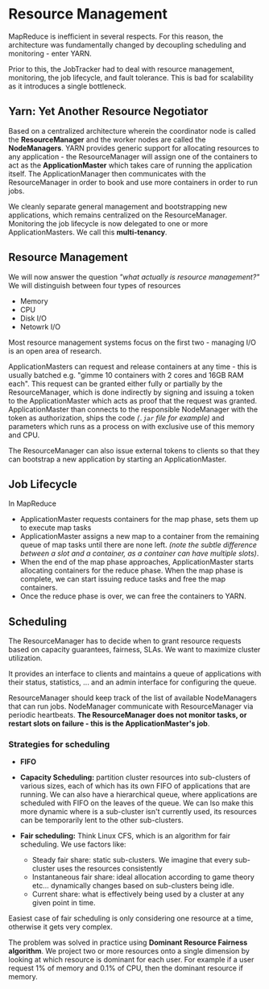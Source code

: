 # Resource Management

MapReduce is inefficient in several respects. For this reason, the architecture
was fundamentally changed by decoupling scheduling and monitoring - enter YARN.

Prior to this, the JobTracker had to deal with resource management, monitoring,
the job lifecycle, and fault tolerance. This is bad for scalability as it
introduces a single bottleneck.

## Yarn: Yet Another Resource Negotiator

Based on a centralized architecture wherein the coordinator node is called the
**ResourceManager** and the worker nodes are called the **NodeManagers**.
YARN provides generic support for allocating resources to any application - 
the ResourceManager will assign one of the containers to act as the
**ApplicationMaster** which takes care of running the application itself.
The ApplicationManager then communicates with the ResourceManager in order to
book and use more containers in order to run jobs.

We cleanly separate general management and bootstrapping new applications, 
which remains centralized on the ResourceManager. Monitoring the job lifecycle
is now delegated to one or more ApplicationMasters. We call this 
**multi-tenancy**.

## Resource Management

We will now answer the question _"what actually is resource management?"_
We will distinguish between four types of resources

- Memory
- CPU
- Disk I/O
- Netowrk I/O

Most resource management systems focus on the first two - managing I/O is an
open area of research.

ApplicationMasters can request and release containers at any time - this is
usually batched e.g. "gimme 10 containers with 2 cores and 16GB RAM each". This
request can be granted either fully or partially by the ResourceManager, which
is done indirectly by signing and issuing a token to the ApplicationMaster
which acts as proof that the request was granted. ApplicationMaster than 
connects to the responsible NodeManager with the token as authorization,
ships the code _(`.jar` file for example)_ and parameters which runs as a 
process on with exclusive use of this memory and CPU.

The ResourceManager can also issue external tokens to clients so that they can
bootstrap a new application by starting an ApplicationMaster.

## Job Lifecycle

In MapReduce

- ApplicationMaster requests containers for the map phase, sets them up to
    execute map tasks
- ApplicationMaster assigns a new map to a container from the remaining queue
    of map tasks until there are none left. _(note the subtle difference 
    between a slot and a container, as a container can have multiple slots)_.
- When the end of the map phase approaches, ApplicationMaster starts allocating
    containers for the reduce phase. When the map phase is complete, we can
    start issuing reduce tasks and free the map containers.
- Once the reduce phase is over, we can free the containers to YARN.

## Scheduling

The ResourceManager has to decide when to grant resource requests based on
capacity guarantees, fairness, SLAs. We want to maximize cluster utilization.

It provides an interface to clients and maintains a queue of applications with
their status, statistics, ... and an admin interface for configuring the queue.

ResourceManager should keep track of the list of available NodeManagers that
can run jobs. NodeManager communicate with ResourceManager via periodic
heartbeats. **The ResourceManager does not monitor tasks, or restart slots on
failure - this is the ApplicationMaster's job**.

### Strategies for scheduling

- **FIFO**
- **Capacity Scheduling:** partition cluster resources into sub-clusters of
    various sizes, each of which has its own FIFO of applications that are
    running. We can also have a hierarchical queue, where applications are
    scheduled with FIFO on the leaves of the queue. We can lso make this more
    dynamic where is a sub-cluster isn't currently used, its resources can be
    temporarily lent to the other sub-clusters.
- **Fair scheduling:** Think Linux CFS, which is an algorithm for fair 
    scheduling. We use factors like:

    - Steady fair share: static sub-clusters. We imagine that every sub-cluster
        uses the resources consistently
    - Instantaneous fair share: ideal allocation according to game theory 
        etc... dynamically changes based on sub-clusters being idle.
    - Current share: what is effectively being used by a cluster at any given
        point in time.

Easiest case of fair scheduling is only considering one resource at a time,
otherwise it gets very complex.

The problem was solved in practice using **Dominant Resource Fairness
algorithm**. We project two or more resources onto a single dimension by 
looking at which resource is dominant for each user. For example if a user
request 1% of memory and 0.1% of CPU, then the dominant resource if memory.
